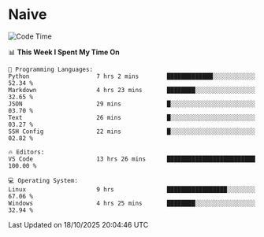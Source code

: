 # Naive
<!-- ## 日拱一卒，功不唐捐 -->
<!-- [![GitHub Streak](https://streak-stats.demolab.com/?user=XiaoXKKK)](https://git.io/streak-stats) -->
<!--START_SECTION:waka-->
![Code Time](http://img.shields.io/badge/Code%20Time-831%20hrs%2048%20mins-blue)

📊 **This Week I Spent My Time On** 

```text
💬 Programming Languages: 
Python                   7 hrs 2 mins        █████████████░░░░░░░░░░░░   52.34 % 
Markdown                 4 hrs 23 mins       ████████░░░░░░░░░░░░░░░░░   32.65 % 
JSON                     29 mins             █░░░░░░░░░░░░░░░░░░░░░░░░   03.70 % 
Text                     26 mins             █░░░░░░░░░░░░░░░░░░░░░░░░   03.27 % 
SSH Config               22 mins             █░░░░░░░░░░░░░░░░░░░░░░░░   02.82 % 

🔥 Editors: 
VS Code                  13 hrs 26 mins      █████████████████████████   100.00 % 

💻 Operating System: 
Linux                    9 hrs               █████████████████░░░░░░░░   67.06 % 
Windows                  4 hrs 25 mins       ████████░░░░░░░░░░░░░░░░░   32.94 % 
```


 Last Updated on 18/10/2025 20:04:46 UTC
<!--END_SECTION:waka-->
